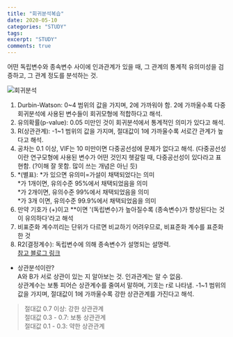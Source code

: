 ```yaml
---
title: "회귀분석복습"
date: 2020-05-10
categories: "STUDY"
tags: 
excerpt: "STUDY"
comments: true
---  
```


어떤 독립변수와 종속변수 사이에 인과관계가 있을 때, 그 관계의 통계적 유의미성을 검증하고, 그 관계 정도를 분석하는 것.  
  
![회귀분석](https://user-images.githubusercontent.com/50826051/81499649-015b3f00-9308-11ea-8769-b6d3adac0156.png)  
  
 1. Durbin-Watson: 0~4 범위의 값을 가지며, 2에 가까워야 함. 2에 가까울수록 다중회귀분석에 사용된 변수들이 회귀모형에 적합하다고 해석.  
 2. 유의확률(p-value): 0.05 미만인 것이 회귀분석에서 통계적인 의미가 있다고 해석.  
 3. R(상관관계): -1~1 범위의 값을 가지며, 절대값이 1에 가까울수록 서로간 관계가 높다고 해석.  
 4. 공차는 0.1 이상, VIF는 10 미만이면 다중공선성에 문제가 없다고 해석. (다중공선성이란 연구모형에 사용된 변수가 어떤 것인지 헷갈릴 때, 다중공선성이 있다라고 표현함. (?이해 잘 못함. 많이 쓰는 개념은 아닌 듯)   
 5. *(별표): *가 있으면 유의미=가설이 채택되었다는 의미  
    *가 1개이면, 유의수준 95%에서 채택되었음을 의미  
    *가 2개이면, 유의수준 99%에서 채택되었음을 의미  
    *가 3개 이면, 유의수준 99.9%에서 채택되었음을 의미  
 6. 만약 기호가 (+)이고 **이면 '(독립변수)가 높아질수록 (종속변수)가 향상된다는 것이 유의하다'라고 해석  
 7. 비표준화 계수끼리는 단위가 다르면 비교하기 어려우므로, 비표준화 계수를 표준화한 것    
 8. R2(결정계수): 독립변수에 의해 종속변수가 설명되는 설명력.    
[참고 블로그 링크](https://blog.naver.com/kimtongdog/221352232511)

* 상관분석이란?  
A와 B가 서로 상관이 있는 지 알아보는 것. 인과관계는 알 수 없음.  
상관계수는 보통 피어슨 상관계수를 줄여서 말하며, 기호는 r로 나타냄. -1~1 범위의 값을 가지며, 절대값이 1에 가까울수록 강한 상관관계를 가진다고 해석.  
> 절대값 0.7 이상: 강한 상관관계  
> 절대값 0.3 - 0.7: 보통 상관관계  
> 절대값 0.1 - 0.3: 약한 상관관계   
